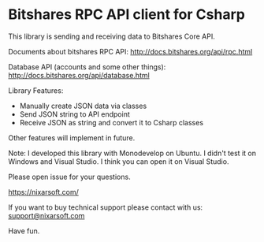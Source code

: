 ﻿# Bitshares RPC API client for Csharp

This library is sending and receiving data to Bitshares Core API.

Documents about bitshares RPC API: http://docs.bitshares.org/api/rpc.html

Database API (accounts and some other things): http://docs.bitshares.org/api/database.html

Library Features:
- Manually create JSON data via classes
- Send JSON string to API endpoint
- Receive JSON as string and convert it to Csharp classes

Other features will implement in future. 

Note: I developed this library with Monodevelop on Ubuntu. I didn't test it on Windows and Visual Studio.
I think you can open it on Visual Studio.

Please open issue for your questions.

https://nixarsoft.com/

If you want to buy technical support please contact with us: support@nixarsoft.com


Have fun.
